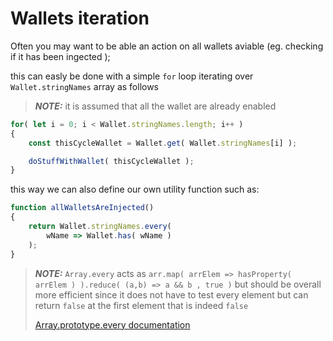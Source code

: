 # Wallets iteration

Often you may want to be able an action on all wallets aviable (eg. checking if it has been ingected );

this can easly be done with a simple ```for``` loop iterating over ```Wallet.stringNames``` array as follows

> **_NOTE:_** it is assumed that all the wallet are already enabled

```js
for( let i = 0; i < Wallet.stringNames.length; i++ )
{
    const thisCycleWallet = Wallet.get( Wallet.stringNames[i] );

    doStuffWithWallet( thisCycleWallet );
}
```

this way we can also define our own utility function such as:

```js
function allWalletsAreInjected()
{
    return Wallet.stringNames.every(
        wName => Wallet.has( wName )
    );
}
```

> **_NOTE:_** ```Array.every``` acts as ```arr.map( arrElem => hasProperty( arrElem ) ).reduce( (a,b) => a && b , true )``` but should be overall more efficient since it does not have to test every element but can return ```false``` at the first element that is indeed ```false```
>
>[Array.prototype.every documentation](https://developer.mozilla.org/en-US/docs/Web/JavaScript/Reference/Global_Objects/Array/every)
